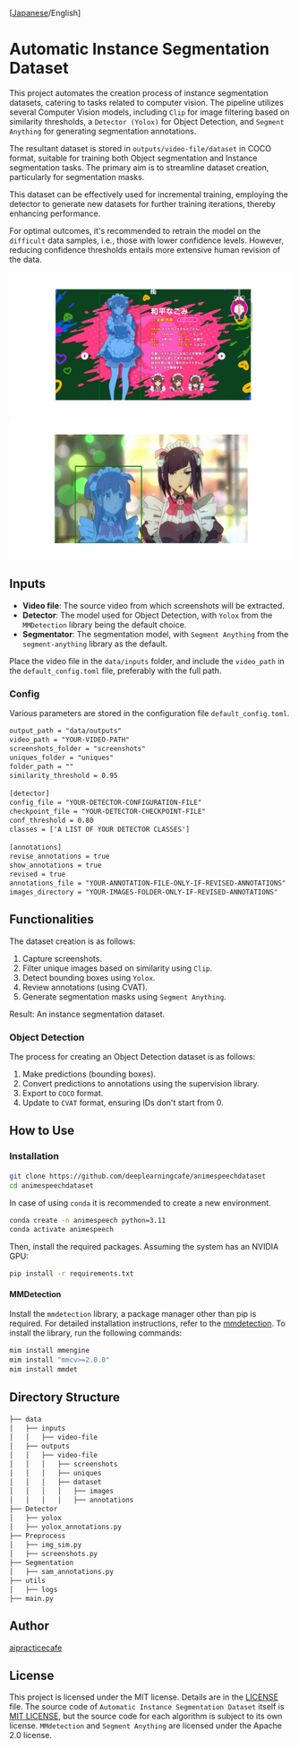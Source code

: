 [[Japanese](Readme_jp.md)/English]

# Automatic Instance Segmentation Dataset
This project automates the creation process of instance segmentation datasets, catering to tasks related to computer vision. The pipeline utilizes several Computer Vision models, including `Clip` for image filtering based on similarity thresholds, a `Detector (Yolox)` for Object Detection, and `Segment Anything` for generating segmentation annotations.

The resultant dataset is stored in `outputs/video-file/dataset` in COCO format, suitable for training both Object segmentation and Instance segmentation tasks. The primary aim is to streamline dataset creation, particularly for segmentation masks.

This dataset can be effectively used for incremental training, employing the detector to generate new datasets for further training iterations, thereby enhancing performance.

For optimal outcomes, it's recommended to retrain the model on the `difficult` data samples, i.e., those with lower confidence levels. However, reducing confidence thresholds entails more extensive human revision of the data.

<img src="images/Figure_1.png" width="512" alt="figure 1">
<img src="images/Figure_2.png" width="512" alt="figure 2">


## Inputs
- **Video file**: The source video from which screenshots will be extracted.
- **Detector**: The model used for Object Detection, with `Yolox` from the `MMDetection` library being the default choice.
- **Segmentator**: The segmentation model, with `Segment Anything` from the `segment-anything` library as the default.

Place the video file in the `data/inputs` folder, and include the `video_path` in the `default_config.toml` file, preferably with the full path.


### Config
Various parameters are stored in the configuration file `default_config.toml`.
```
output_path = "data/outputs"
video_path = "YOUR-VIDEO-PATH"
screenshots_folder = "screenshots"
uniques_folder = "uniques"
folder_path = ""
similarity_threshold = 0.95

[detector]
config_file = "YOUR-DETECTOR-CONFIGURATION-FILE"
checkpoint_file = "YOUR-DETECTOR-CHECKPOINT-FILE"
conf_threshold = 0.80
classes = ['A LIST OF YOUR DETECTOR CLASSES']

[annotations]
revise_annotations = true
show_annotations = true
revised = true
annotations_file = "YOUR-ANNOTATION-FILE-ONLY-IF-REVISED-ANNOTATIONS"
images_directory = "YOUR-IMAGES-FOLDER-ONLY-IF-REVISED-ANNOTATIONS"
```

## Functionalities

The dataset creation is as follows:
1. Capture screenshots.
2. Filter unique images based on similarity using `Clip`.
3. Detect bounding boxes using `Yolox`.
4. Review annotations (using CVAT).
5. Generate segmentation masks using `Segment Anything`.

Result: An instance segmentation dataset.

### Object Detection
The process for creating an Object Detection dataset is as follows:
1. Make predictions (bounding boxes).
2. Convert predictions to annotations using the supervision library.
3. Export to `COCO` format. 
4. Update to `CVAT` format, ensuring IDs don't start from 0.



## How to Use

### Installation
```bash
git clone https://github.com/deeplearningcafe/animespeechdataset
cd animespeechdataset

```
In case of using `conda` it is recommended to create a new environment.
```bash
conda create -n animespeech python=3.11
conda activate animespeech
```

Then, install the required packages. Assuming the system has an NVIDIA GPU:
```bash
pip install -r requirements.txt
```

#### MMDetection
Install the `mmdetection` library, a package manager other than pip is required. For detailed installation instructions, refer to the [mmdetection](https://MMDetection.readthedocs.io/en/latest/get_started.html). To install the library, run the following commands:

```bash
mim install mmengine
mim install "mmcv>=2.0.0"
mim install mmdet
```

## Directory Structure
```
├── data
│   ├── inputs
│   │   ├── video-file
│   ├── outputs
│   │   ├── video-file
│   │   │   ├── screenshots
│   │   │   ├── uniques
│   │   │   ├── dataset
│   │   │   │   ├── images
│   │   │   │   ├── annotations
├── Detector
│   ├── yolox
│   ├── yolox_annotations.py
├── Preprocess
│   ├── img_sim.py
│   ├── screenshots.py
├── Segmentation
│   ├── sam_annotations.py
├── utils
│   ├── logs
├── main.py
```


## Author
[aipracticecafe](https://github.com/deeplearningcafe)

## License

This project is licensed under the MIT license. Details are in the [LICENSE](LICENSE) file.
The source code of `Automatic Instance Segmentation Dataset` itself is [MIT LICENSE](LICENSE), but the source code for each algorithm is subject to its own license. `MMdetection` and `Segment Anything` are licensed under the Apache 2.0 license.

